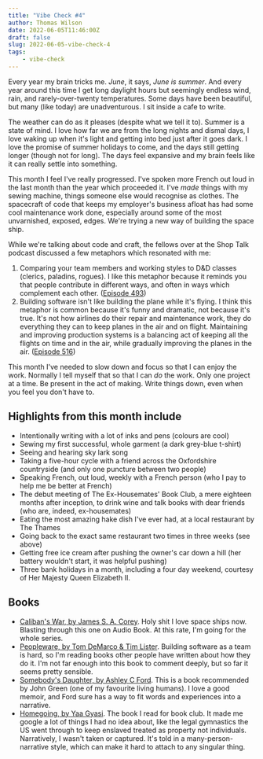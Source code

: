 ```yaml
---
title: "Vibe Check #4"
author: Thomas Wilson
date: 2022-06-05T11:46:00Z
draft: false
slug: 2022-06-05-vibe-check-4
tags: 
    - vibe-check
---
```


Every year my brain tricks me.  *June*, it says, *June is summer*.  And every year around this time I get long daylight hours but seemingly endless wind, rain, and rarely-over-twenty temperatures.  Some days have been beautiful, but many (like today) are unadventurous.  I sit inside a cafe to write.  

The weather can do as it pleases (despite what we tell it to).  Summer is a state of mind.  I love how far we are from the long nights and dismal days, I love waking up when it's light and getting into bed just after it goes dark.  I love the promise of summer holidays to come, and the days still getting longer (though not for long).  The days feel expansive and my brain feels like it can really settle into something.

This month I feel I've really progressed.  I've spoken more French out loud in the last month than the year which proceeded it.  I've _made_ things with my sewing machine, things someone else would recognise as clothes.  The spacecraft of code that keeps my employer's business afloat has had some cool maintenance work done, especially around some of the most unvarnished, exposed, edges.  We're trying a new way of building the space ship.

While we're talking about code and craft, the fellows over at the Shop Talk podcast discussed a few metaphors which resonated with me: 

1. Comparing your team members and working styles to D&D classes (clerics, paladins, rogues).  I like this metaphor because it reminds you that people contribute in different ways, and often in ways which complement each other. ([Episode 493](https://shoptalkshow.com/493/))
2. Building software isn't like building the plane while it's flying.  I think this metaphor is common because it's funny and dramatic, not because it's true.  It's not how airlines do their repair and maintenance work, they do everything they can to keep planes in the air and on flight.  Maintaining and improving production systems is a balancing act of keeping all the flights on time and in the air, while gradually improving the planes in the air.  ([Episode 516](https://shoptalkshow.com/516/))

This month I've needed to slow down and focus so that I can enjoy the work.  Normally I tell myself that so that I can *do* the work.  Only one project at a time.  Be present in the act of making.  Write things down, even when you feel you don't have to.

## Highlights from this month include

- Intentionally writing with a lot of inks and pens (colours are cool)
- Sewing my first successful, whole garment (a dark grey-blue t-shirt)
- Seeing and hearing sky lark song
- Taking a five-hour cycle with a friend across the Oxfordshire countryside (and only one puncture between two people)
- Speaking French, out loud, weekly with a French person (who I pay to help me be better at French)
- The debut meeting of The Ex-Housemates' Book Club, a mere eighteen months after inception, to drink wine and talk books with dear friends (who are, indeed, ex-housemates)
- Eating the most amazing hake dish I've ever had, at a local restaurant by The Thames
- Going back to the exact same restaurant two times in three weeks (see above)
- Getting free ice cream after pushing the owner's car down a hill (her battery wouldn't start, it was helpful pushing)
- Three bank holidays in a month, including a four day weekend, courtesy of Her Majesty Queen Elizabeth II. 

## Books

- [Caliban's War, by James S. A. Corey](https://www.waterstones.com/book/calibans-war/james-s-a-corey/9781841499918).  Holy shit I love space ships now.  Blasting through this one on Audio Book.  At this rate, I'm going for the whole series.
- [Peopleware, by Tom DeMarco & Tim Lister](https://www.oreilly.com/library/view/peopleware-productive-projects/9780133440706/).  Building software as a team is hard, so I'm reading books other people have written about how they do it. I'm not far enough into this book to comment deeply, but so far it seems pretty sensible. 
- [Somebody's Daughter, by Ashley C Ford](https://www.waterstones.com/book/somebodys-daughter/ashley-c-ford/9781786581297).  This is a book recommended by John Green (one of my favourite living humans).  I love a good memoir, and Ford sure has a way to fit words and experiences into a narrative.
- [Homegoing, by Yaa Gyasi](https://www.waterstones.com/book/homegoing/yaa-gyasi/9780241975237).  The book I read for book club.  It made me google a lot of things I had no idea about, like the legal gymnastics the US went through to keep enslaved treated as property not individuals.  Narratively, I wasn't taken or captured.  It's told in a many-person-narrative style, which can make it hard to attach to any singular thing. 

